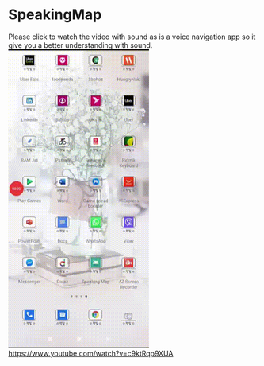 # SpeakingMap
Please click to watch the video with sound as is a voice navigation app so it give you a better understanding with sound.
[![SC2 Video](Media1.gif)](https://www.youtube.com/watch?v=c9ktRqp9XUA)
https://www.youtube.com/watch?v=c9ktRqp9XUA
